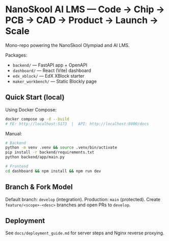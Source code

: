 # NanoSkool AI LMS — Code → Chip → PCB → CAD → Product → Launch → Scale

Mono-repo powering the NanoSkool Olympiad and AI LMS.

Packages:
- `backend/` — FastAPI app + OpenAPI
- `dashboard/` — React (Vite) dashboard
- `edx_xblock/` — EdX XBlock starter
- `maker_workbench/` — Static Blockly page

## Quick Start (local)

Using Docker Compose:

```bash
docker compose up -d --build
# FE: http://localhost:5173  |  API: http://localhost:8000/docs
```

Manual:

```bash
# Backend
python -m venv .venv && source .venv/bin/activate
pip install -r backend/requirements.txt
python backend/app/main.py

# Frontend
cd dashboard && npm install && npm run dev
```

## Branch & Fork Model

Default branch: `develop` (integration). Production: `main` (protected). Create `feature/<scope>-<desc>` branches and open PRs to `develop`.

## Deployment

See `docs/deployment_guide.md` for server steps and Nginx reverse proxying.
